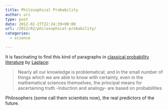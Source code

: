 ```yaml
---
title: Philosophical Probability
author: uri
type: post
date: 2012-02-27T22:24:39+00:00
url: /2012/02/philosophical-probability/
categories:
  - science

---
```

It is fascinating to find this kind of paragraphs in [classical probability literature][1] by [Laplace][2]:

> Nearly all our knowledge is problematical; and in the small number of things which we are able to know with certainty, even in the mathematical sciences themselves, the principal means for ascertaining truth -induction and analogy- are based on probabilities

Philosophers (some call them scientists now), the real predictors of the future.

 [1]: http://books.google.com/ebooks/reader?id=WxoPAAAAIAAJ&printsec=frontcover&output=reader&pg=GBS.PA1
 [2]: http://en.wikipedia.org/wiki/Pierre-Simon_Laplace